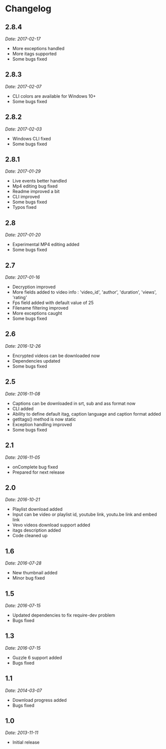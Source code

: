 Changelog
=========

2.8.4
-----

*Date: 2017-02-17*

* More exceptions handled
* More itags supported
* Some bugs fixed

2.8.3
-----

*Date: 2017-02-07*

* CLI colors are available for Windows 10+
* Some bugs fixed

2.8.2
-----

*Date: 2017-02-03*

* Windows CLI fixed
* Some bugs fixed

2.8.1
-----

*Date: 2017-01-29*

* Live events better handled
* Mp4 editing bug fixed
* Readme improved a bit
* CLI improved
* Some bugs fixed
* Typos fixed

2.8
-----

*Date: 2017-01-20*

* Experimental MP4 editing added
* Some bugs fixed

2.7
-----

*Date: 2017-01-16*

* Decryption improved
* More fields added to video info : 'video_id', 'author', 'duration', 'views', 'rating'
* Fps field added with default value of 25
* Filename filtering improved
* More exceptions caught
* Some bugs fixed

2.6
-----

*Date: 2016-12-26*

* Encrypted videos can be downloaded now
* Dependencies updated
* Some bugs fixed

2.5
-----

*Date: 2016-11-08*

* Captions can be downloaded in srt, sub and ass format now
* CLI added
* Ability to define default itag, caption language and caption format added
* getItags() method is now static
* Exception handling improved
* Some bugs fixed

2.1
-----

*Date: 2016-11-05*

* onComplete bug fixed
* Prepared for next release

2.0
-----

*Date: 2016-10-21*

* Playlist download added
* Input can be video or playlist id, youtube link, youtu.be link and embed link
* Vevo videos download support added
* itags description added
* Code cleaned up

1.6
-----

*Date: 2016-07-28*

* New thumbnail added
* Minor bug fixed

1.5
---

*Date: 2016-07-15*

* Updated dependencies to fix require-dev problem
* Bugs fixed

1.3
-----

*Date: 2016-07-15*

* Guzzle 6 support added
* Bugs fixed

1.1
---

*Date: 2014-03-07*

* Download progress added
* Bugs fixed

1.0
-----

*Date: 2013-11-11*

* Initial release